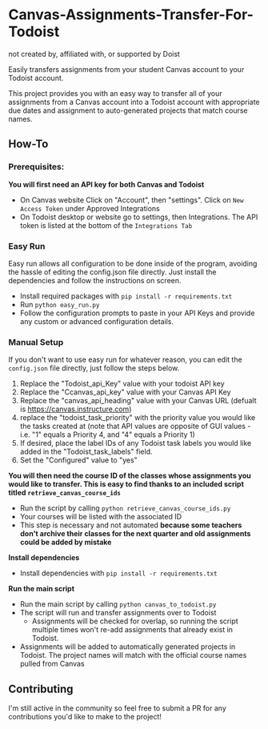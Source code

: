 # Canvas-Assignments-Transfer-For-Todoist
not created by, affiliated with, or supported by Doist

Easily transfers assignments from your student Canvas account to your Todoist account.

This project provides you with an easy way to transfer all of your assignments from a Canvas account into a Todoist account with appropriate due dates and assignment to auto-generated projects that match course names.

## How-To

### Prerequisites:
 **You will first need an API key for both Canvas and Todoist**
- On Canvas website Click on "Account", then "settings". Click on ```New Access Token``` under Approved Integrations
- On Todoist desktop or website go to settings, then Integrations. The API token is listed at the bottom of the ```Integrations Tab```

### Easy Run
Easy run allows all configuration to be done inside of the program, avoiding the hassle of editing the config.json file directly. Just install the dependencies and follow the instructions on screen.
- Install required packages with `pip install -r requirements.txt`
- Run `python easy_run.py`
- Follow the configuration prompts to paste in your API Keys and provide any custom or advanced configuration details.

### Manual Setup
If you don't want to use easy run for whatever reason, you can edit the `config.json` file directly, just follow the steps below.
1) Replace the "Todoist_api_Key" value with your todoist API key
2) Replace the "Ccanvas_api_key" value with your Canvas API Key
3) Replace the "canvas_api_heading" value with your Canvas URL (defualt is https://canvas.instructure.com)
4) replace the "todoist_task_priority" with the priority value you would like the tasks created at (note that API values are opposite of GUI values - i.e. "1" equals a Priority 4, and "4" equals a Priority 1)
5) If desired, place the label IDs of any Todoist task labels you would like added in the "Todoist_task_labels" field.
6) Set the "Configured" value to "yes"

**You will then need the course ID of the classes whose assignments you would like to transfer. This is easy to find thanks to an included script titled ```retrieve_canvas_course_ids```**
- Run the script by calling ```python retrieve_canvas_course_ids.py```
- Your courses will be listed with the associated ID
- This step is necessary and not automated **because some teachers don't archive their classes for the next quarter and old assignments could be added by mistake**

**Install dependencies**
- Install dependencies with `pip install -r requirements.txt`

**Run the main script**
- Run the main script by calling ```python canvas_to_todoist.py```
- The script will run and transfer assignments over to Todoist
  - Assignments will be checked for overlap, so running the script multiple times won't re-add assignments that already exist in Todoist.
- Assignments will be added to automatically generated projects in Todoist. The project names will match with the official course names pulled from Canvas

## Contributing
I'm still active in the community so feel free to submit a PR for any contributions you'd like to make to the project!
